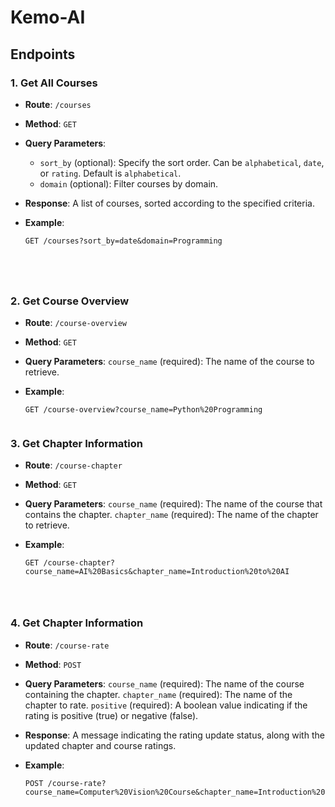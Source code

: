 # Kemo-AI


## Endpoints

### 1. Get All Courses

- **Route**: `/courses`
- **Method**: `GET`
- **Query Parameters**:
  - `sort_by` (optional): Specify the sort order. Can be `alphabetical`, `date`, or `rating`. Default is `alphabetical`.
  - `domain` (optional): Filter courses by domain.
- **Response**: A list of courses, sorted according to the specified criteria.
- **Example**:

  ```http
  GET /courses?sort_by=date&domain=Programming




  
### 2. Get Course Overview

- **Route**: `/course-overview`
- **Method**: `GET`
- **Query Parameters**:
   `course_name` (required): The name of the course to retrieve.
- **Example**:

  ```http
  GET /course-overview?course_name=Python%20Programming


### 3.  Get Chapter Information

- **Route**: `/course-chapter`
- **Method**: `GET`
- **Query Parameters**:
  `course_name` (required): The name of the course that contains the chapter.
  `chapter_name` (required): The name of the chapter to retrieve.
- **Example**:

  ```http
  GET /course-chapter?course_name=AI%20Basics&chapter_name=Introduction%20to%20AI




### 4.  Get Chapter Information

- **Route**: `/course-rate`
- **Method**: `POST`
- **Query Parameters**:
 `course_name` (required): The name of the course containing the chapter.
 `chapter_name` (required): The name of the chapter to rate.
 `positive` (required): A boolean value indicating if the rating is positive (true) or negative (false).

- **Response**: A message indicating the rating update status, along with the updated chapter and course ratings.

- **Example**:

  ```http
  POST /course-rate?course_name=Computer%20Vision%20Course&chapter_name=Introduction%20to%20Neural%20Networks&positive=false
  



